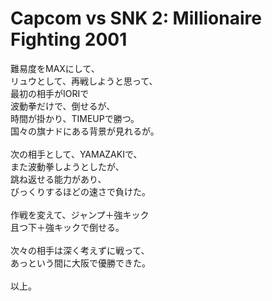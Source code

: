 # Capcom vs SNK 2: Millionaire Fighting 2001

難易度をMAXにして、<br/>
リュウとして、再戦しようと思って、<br/>
最初の相手がIORIで<br/>
波動拳だけで、倒せるが、<br/>
時間が掛かり、TIMEUPで勝つ。<br/>
国々の旗ナドにある背景が見れるが。<br/>
<br/>
次の相手として、YAMAZAKIで、<br/>
また波動拳しようとしたが、<br/>
跳ね返せる能力があり、<br/>
びっくりするほどの速さで負けた。<br/>
<br/>
作戦を変えて、ジャンプ＋強キック<br/>
且つ下＋強キックで倒せる。<br/>
<br/>
次々の相手は深く考えずに戦って、<br/>
あっという間に大阪で優勝できた。<br/>
<br/>
以上。
